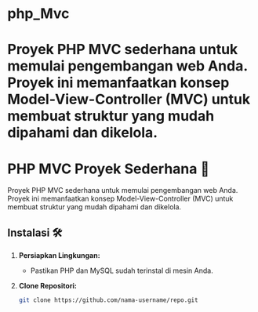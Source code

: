 # php_Mvc

# Proyek PHP MVC sederhana untuk memulai pengembangan web Anda. Proyek ini memanfaatkan konsep Model-View-Controller (MVC) untuk membuat struktur yang mudah dipahami dan dikelola.

# PHP MVC Proyek Sederhana 🚀

Proyek PHP MVC sederhana untuk memulai pengembangan web Anda. Proyek ini memanfaatkan konsep Model-View-Controller (MVC) untuk membuat struktur yang mudah dipahami dan dikelola.

## Instalasi 🛠️

1. **Persiapkan Lingkungan:**

   - Pastikan PHP dan MySQL sudah terinstal di mesin Anda.

2. **Clone Repositori:**
   ```bash
   git clone https://github.com/nama-username/repo.git
   ```
